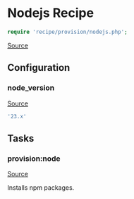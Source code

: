 <!-- DO NOT EDIT THIS FILE! -->
<!-- Instead edit recipe/provision/nodejs.php -->
<!-- Then run bin/docgen -->

# Nodejs Recipe

```php
require 'recipe/provision/nodejs.php';
```

[Source](/recipe/provision/nodejs.php)


## Configuration
### node_version
[Source](https://github.com/deployphp/deployer/blob/master/recipe/provision/nodejs.php#L7)



```php title="Default value"
'23.x'
```



## Tasks

### provision:node
[Source](https://github.com/deployphp/deployer/blob/master/recipe/provision/nodejs.php#L10)

Installs npm packages.




